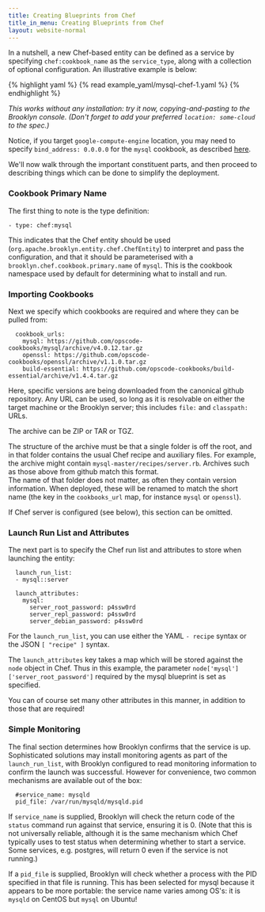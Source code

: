 ```yaml
---
title: Creating Blueprints from Chef
title_in_menu: Creating Blueprints from Chef
layout: website-normal
---
```


In a nutshell, a new Chef-based entity can be defined as a service by specifying
`chef:cookbook_name` as the `service_type`, along with a collection of optional configuration.
An illustrative example is below:

{% highlight yaml %}
{% read example_yaml/mysql-chef-1.yaml %}
{% endhighlight %}

*This works without any installation: try it now, copying-and-pasting to the Brooklyn console.
(Don't forget to add your preferred `location: some-cloud` to the spec.)*  

Notice, if you target `google-compute-engine` location, you may need to specify `bind_address: 0.0.0.0` for the `mysql` cookbook, as described [here](https://github.com/sous-chefs/mysql/blob/main/documentation/resource_mysql_service.md#parameters).

We'll now walk through the important constituent parts,
and then proceed to describing things which can be done to simplify the deployment.


### Cookbook Primary Name

The first thing to note is the type definition:

    - type: chef:mysql

This indicates that the Chef entity should be used (`org.apache.brooklyn.entity.chef.ChefEntity`) 
to interpret and pass the configuration,
and that it should be parameterised with a `brooklyn.chef.cookbook.primary.name` of `mysql`.
This is the cookbook namespace used by default for determining what to install and run.


### Importing Cookbooks

Next we specify which cookbooks are required and where they can be pulled from:

      cookbook_urls:
        mysql: https://github.com/opscode-cookbooks/mysql/archive/v4.0.12.tar.gz
        openssl: https://github.com/opscode-cookbooks/openssl/archive/v1.1.0.tar.gz
        build-essential: https://github.com/opscode-cookbooks/build-essential/archive/v1.4.4.tar.gz

Here, specific versions are being downloaded from the canonical github repository.
Any URL can be used, so long as it is resolvable on either the target machine or the
Brooklyn server; this includes `file:` and `classpath:` URLs.

The archive can be ZIP or TAR or TGZ.

The structure of the archive must be that a single folder is off the root,
and in that folder contains the usual Chef recipe and auxiliary files.
For example, the archive might contain `mysql-master/recipes/server.rb`.
Archives such as those above from github match this format.  
The name of that folder does not matter, as often they contain version information.
When deployed, these will be renamed to match the short name (the key in the `cookbooks_url` map,
for instance `mysql` or `openssl`).

If Chef server is configured (see below), this section can be omitted.


### Launch Run List and Attributes

The next part is to specify the Chef run list and attributes to store when launching the entity: 

      launch_run_list:
      - mysql::server
      
      launch_attributes:
        mysql:
          server_root_password: p4ssw0rd
          server_repl_password: p4ssw0rd
          server_debian_password: p4ssw0rd

For the `launch_run_list`, you can use either the YAML `- recipe` syntax or the JSON `[ "recipe" ]` syntax.

The `launch_attributes` key takes a map which will be stored against the `node` object in Chef.
Thus in this example, the parameter `node['mysql']['server_root_password']` required by the mysql blueprint
is set as specified.

You can of course set many other attributes in this manner, in addition to those that are required!  


### Simple Monitoring

The final section determines how Brooklyn confirms that the service is up.
Sophisticated solutions may install monitoring agents as part of the `launch_run_list`,
with Brooklyn configured to read monitoring information to confirm the launch was successful.
However for convenience, two common mechanisms are available out of the box:

      #service_name: mysqld
      pid_file: /var/run/mysqld/mysqld.pid

If `service_name` is supplied, Brooklyn will check the return code of the `status` command
run against that service, ensuring it is 0.  (Note that this is not universally reliable,
although it is the same mechanism which Chef typically uses to test status when determining
whether to start a service. Some services, e.g. postgres, will return 0 even if the service
is not running.)

If a `pid_file` is supplied, Brooklyn will check whether a process with the PID specified in that
file is running. This has been selected for mysql because it appears to be more portable:
the service name varies among OS's:  it is `mysqld` on CentOS but `mysql` on Ubuntu!



